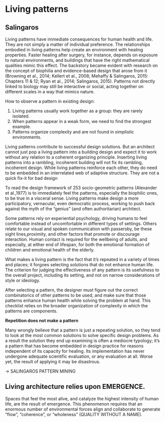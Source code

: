# Living patterns

## Salingaros

Living patterns have immediate consequences for human health and life. They are not simply a matter of individual preference. The relationships embodied in living patterns help create an environment with healing properties. Faster healing after surgery, for instance, depends on exposure to natural environments, and buildings that have the right mathematical qualities mimic this effect. The backstory became evident with research on the concept of biophilia and evidence-based design that arose from it (Browning et al., 2014; Kellert et al., 2008; Mehaffy
& Salingaros, 2015: Chapters 11 & 12; Ryan et al., 2014; Salingaros, 2015). Patterns not directly linked to biology may still be interactive or social, acting together on different scales in a way that mimics nature.

How to observe a pattern in existing design:
1. Living patterns usually work together as a group: they are rarely isolated.
2. When patterns appear in a weak form, we need to find the strongest example.
3. Patterns organize complexity and are not found in simplistic environments.

Living patterns contribute to successful design solutions. But an architect cannot just pop a living pattern into a building design and expect it to work without any relation to a coherent organizing principle. Inserting living patterns into a rambling, incoherent building will not fix its rambling, incoherent design. While living patterns reinforce each other, they do need to be embedded in an interrelated web of adaptive structure. They are not a quick fix-it for bad design

To read the design framework of 253 socio-geometric patterns (Alexander et al.,1977) is to immediately feel the patterns, especially the biophilic ones, to be true in a visceral sense. Living patterns make design a more participatory, vernacular, even democratic process, working to push back against the myth of the “genius” (and
often authoritarian) architect.

Some patterns rely on experiential psychology, driving humans to feel comfortable instead of uncomfortable in different types of settings. Others relate to our visual and spoken communication with passersby, be these sight lines,proximity, and other factors that promote or discourage interaction. Human contact is required for the wellbeing of adults, and especially, at either end of lifespan, for both the emotional formation of children and emotional health of the elderly.

What makes a living pattern is the fact that it’s repeated in a variety of times and places; it forgoes selecting solutions that do not enhance human life. The criterion for judging the effectiveness of any pattern is its usefulness to the overall project, including its setting, and not on narrow considerations of style or ideology.

After selecting a pattern, the designer must figure out the correct combinatorics of other patterns to be used, and make sure that those patterns enhance human health while solving the problem at hand. This checklist relies on the broader organization of complexity in which the patterns are components.

**Repetition does not make a pattern**

Many wrongly believe that a pattern is just a repeating solution, so they tend to look at the most common solutions to solve specific design problems. As a result the solution they end up examining is often a mediocre typology; it’s a pattern that has become embedded in design practice for reasons independent of its capacity for healing. Its implementation has never undergone adequate scientific evaluation, or any evaluation at all. Worse yet, the result of applying it may be disastrous.

-> SALINGAROS PATTERN MINING

## Living architecture relies upon EMERGENCE.

Spaces that feel the most alive, and catalyze the highest intensity of human life, are the result of emergence. This
phenomenon requires that an enormous number of environmental forces align and collaborate to generate “flow”, “coherence”, or “wholeness” (QUALITY WITHOUT A NAME). 


